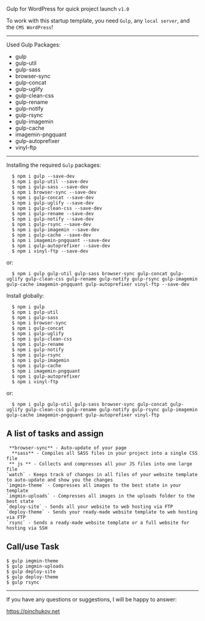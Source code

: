 <meta charset="utf-8">

Gulp for WordPress for quick project launch `v1.0`

To work with this startup template, you need `Gulp`, any `local server`,  and the `CMS WordPress`!

-----------
Used Gulp Packages:

  - gulp
  - gulp-util
  - gulp-sass
  - browser-sync
  - gulp-concat
  - gulp-uglify
  - gulp-clean-css
  - gulp-rename
  - gulp-notify
  - gulp-rsync
  - gulp-imagemin
  - gulp-cache
  - imagemin-pngquant
  - gulp-autoprefixer
  - vinyl-ftp

-----------
Installing the required `Gulp` packages:
```
  $ npm i gulp --save-dev
  $ npm i gulp-util --save-dev
  $ npm i gulp-sass --save-dev
  $ npm i browser-sync --save-dev
  $ npm i gulp-concat --save-dev
  $ npm i gulp-uglify --save-dev
  $ npm i gulp-clean-css --save-dev
  $ npm i gulp-rename --save-dev
  $ npm i gulp-notify --save-dev
  $ npm i gulp-rsync --save-dev
  $ npm i gulp-imagemin --save-dev
  $ npm i gulp-cache --save-dev
  $ npm i imagemin-pngquant --save-dev
  $ npm i gulp-autoprefixer --save-dev
  $ npm i vinyl-ftp --save-dev
```
or:
```
  $ npm i gulp gulp-util gulp-sass browser-sync gulp-concat gulp-uglify gulp-clean-css gulp-rename gulp-notify gulp-rsync gulp-imagemin gulp-cache imagemin-pngquant gulp-autoprefixer vinyl-ftp --save-dev
```
Install globally:
```
  $ npm i gulp
  $ npm i gulp-util
  $ npm i gulp-sass
  $ npm i browser-sync
  $ npm i gulp-concat
  $ npm i gulp-uglify
  $ npm i gulp-clean-css
  $ npm i gulp-rename
  $ npm i gulp-notify
  $ npm i gulp-rsync
  $ npm i gulp-imagemin
  $ npm i gulp-cache
  $ npm i imagemin-pngquant
  $ npm i gulp-autoprefixer
  $ npm i vinyl-ftp
```
or:
```
  $ npm i gulp gulp-util gulp-sass browser-sync gulp-concat gulp-uglify gulp-clean-css gulp-rename gulp-notify gulp-rsync gulp-imagemin gulp-cache imagemin-pngquant gulp-autoprefixer vinyl-ftp
```

## A list of tasks and assign

```
 **browser-sync** - Auto-update of your page
  **sass** - Compiles all SASS files in your project into a single CSS file
 ** js ** - Collects and compresses all your JS files into one large file
`watch` - Keeps track of changes in all files of your website template to auto-update and show you the changes
`imgmin-theme` - Compresses all images to the best state in your template
`imgmin-uploads` - Compresses all images in the uploads folder to the best state
`deploy-site` - Sends all your website to web hosting via FTP
`deploy-theme` - Sends your ready-made website template to web hosting via FTP
`rsync` - Sends a ready-made website template or a full website for hosting via SSH
```

## Call/use Task

```
$ gulp imgmin-theme
$ gulp imgmin-uploads
$ gulp deploy-site
$ gulp deploy-theme
$ gulp rsync
```
------------

If you have any questions or suggestions, I will be happy to answer:

https://pinchukov.net